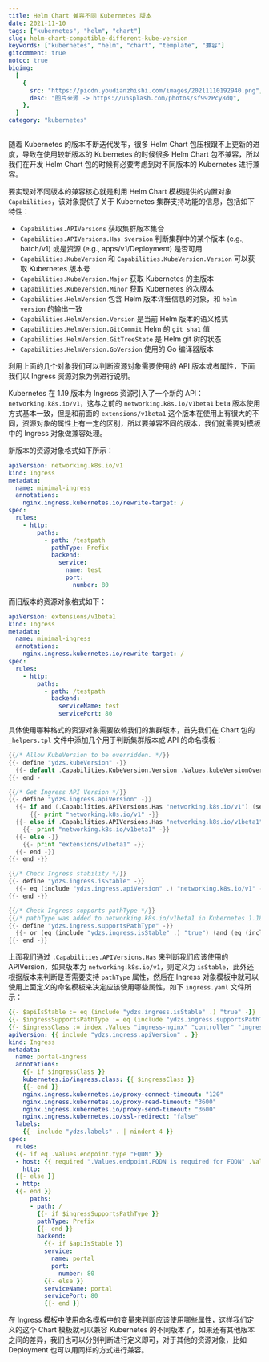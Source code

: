 ```yaml
---
title: Helm Chart 兼容不同 Kubernetes 版本
date: 2021-11-10
tags: ["kubernetes", "helm", "chart"]
slug: helm-chart-compatible-different-kube-version
keywords: ["kubernetes", "helm", "chart", "template", "兼容"]
gitcomment: true
notoc: true
bigimg:
  [
    {
      src: "https://picdn.youdianzhishi.com/images/20211110192940.png",
      desc: "图片来源 -> https://unsplash.com/photos/sf99zPcy8dQ",
    },
  ]
category: "kubernetes"
---
```


随着 Kubernetes 的版本不断迭代发布，很多 Helm Chart 包压根跟不上更新的进度，导致在使用较新版本的 Kubernetes 的时候很多 Helm Chart 包不兼容，所以我们在开发 Helm Chart 包的时候有必要考虑到对不同版本的 Kubernetes 进行兼容。

<!--more-->

要实现对不同版本的兼容核心就是利用 Helm Chart 模板提供的内置对象 `Capabilities`，该对象提供了关于 Kubernetes 集群支持功能的信息，包括如下特性：

- `Capabilities.APIVersions` 获取集群版本集合
- `Capabilities.APIVersions.Has $version` 判断集群中的某个版本 (e.g., batch/v1) 或是资源 (e.g., apps/v1/Deployment) 是否可用
- `Capabilities.KubeVersion` 和 `Capabilities.KubeVersion.Version` 可以获取 Kubernetes 版本号
- `Capabilities.KubeVersion.Major` 获取 Kubernetes 的主版本
- `Capabilities.KubeVersion.Minor` 获取 Kubernetes 的次版本
- `Capabilities.HelmVersion` 包含 Helm 版本详细信息的对象，和 `helm version` 的输出一致
- `Capabilities.HelmVersion.Version` 是当前 Helm 版本的语义格式
- `Capabilities.HelmVersion.GitCommit` Helm 的 `git sha1` 值
- `Capabilities.HelmVersion.GitTreeState` 是 Helm git 树的状态
- `Capabilities.HelmVersion.GoVersion` 使用的 Go 编译器版本

利用上面的几个对象我们可以判断资源对象需要使用的 API 版本或者属性，下面我们以 Ingress 资源对象为例进行说明。

Kubernetes 在 1.19 版本为 Ingress 资源引入了一个新的 API：`networking.k8s.io/v1`，这与之前的 `networking.k8s.io/v1beta1` beta 版本使用方式基本一致，但是和前面的 `extensions/v1beta1` 这个版本在使用上有很大的不同，资源对象的属性上有一定的区别，所以要兼容不同的版本，我们就需要对模板中的 Ingress 对象做兼容处理。

新版本的资源对象格式如下所示：

```yaml
apiVersion: networking.k8s.io/v1
kind: Ingress
metadata:
  name: minimal-ingress
  annotations:
    nginx.ingress.kubernetes.io/rewrite-target: /
spec:
  rules:
    - http:
        paths:
          - path: /testpath
            pathType: Prefix
            backend:
              service:
                name: test
                port:
                  number: 80
```

而旧版本的资源对象格式如下：

```yaml
apiVersion: extensions/v1beta1
kind: Ingress
metadata:
  name: minimal-ingress
  annotations:
    nginx.ingress.kubernetes.io/rewrite-target: /
spec:
  rules:
    - http:
        paths:
          - path: /testpath
            backend:
              serviceName: test
              servicePort: 80
```

具体使用哪种格式的资源对象需要依赖我们的集群版本，首先我们在 Chart 包的 `_helpers.tpl` 文件中添加几个用于判断集群版本或 API 的命名模板：

```go
{{/* Allow KubeVersion to be overridden. */}}
{{- define "ydzs.kubeVersion" -}}
  {{- default .Capabilities.KubeVersion.Version .Values.kubeVersionOverride -}}
{{- end -

{{/* Get Ingress API Version */}}
{{- define "ydzs.ingress.apiVersion" -}}
  {{- if and (.Capabilities.APIVersions.Has "networking.k8s.io/v1") (semverCompare ">= 1.19-0" (include "ydzs.kubeVersion" .)) -}}
      {{- print "networking.k8s.io/v1" -}}
  {{- else if .Capabilities.APIVersions.Has "networking.k8s.io/v1beta1" -}}
    {{- print "networking.k8s.io/v1beta1" -}}
  {{- else -}}
    {{- print "extensions/v1beta1" -}}
  {{- end -}}
{{- end -}}

{{/* Check Ingress stability */}}
{{- define "ydzs.ingress.isStable" -}}
  {{- eq (include "ydzs.ingress.apiVersion" .) "networking.k8s.io/v1" -}}
{{- end -}}

{{/* Check Ingress supports pathType */}}
{{/* pathType was added to networking.k8s.io/v1beta1 in Kubernetes 1.18 */}}
{{- define "ydzs.ingress.supportsPathType" -}}
  {{- or (eq (include "ydzs.ingress.isStable" .) "true") (and (eq (include "ydzs.ingress.apiVersion" .) "networking.k8s.io/v1beta1") (semverCompare ">= 1.18-0" (include "ydzs.kubeVersion" .))) -}}
{{- end -}}
```

上面我们通过 `.Capabilities.APIVersions.Has` 来判断我们应该使用的 APIVersion，如果版本为 `networking.k8s.io/v1`，则定义为 `isStable`，此外还根据版本来判断是否需要支持 `pathType` 属性，然后在 Ingress 对象模板中就可以使用上面定义的命名模板来决定应该使用哪些属性，如下 `ingress.yaml` 文件所示：

```yaml
{{- $apiIsStable := eq (include "ydzs.ingress.isStable" .) "true" -}}
{{- $ingressSupportsPathType := eq (include "ydzs.ingress.supportsPathType" .) "true" -}}
{{- $ingressClass := index .Values "ingress-nginx" "controller" "ingressClass" }}
apiVersion: {{ include "ydzs.ingress.apiVersion" . }}
kind: Ingress
metadata:
  name: portal-ingress
  annotations:
    {{- if $ingressClass }}
    kubernetes.io/ingress.class: {{ $ingressClass }}
    {{- end }}
    nginx.ingress.kubernetes.io/proxy-connect-timeout: "120"
    nginx.ingress.kubernetes.io/proxy-read-timeout: "3600"
    nginx.ingress.kubernetes.io/proxy-send-timeout: "3600"
    nginx.ingress.kubernetes.io/ssl-redirect: "false"
  labels:
    {{- include "ydzs.labels" . | nindent 4 }}
spec:
  rules:
  {{- if eq .Values.endpoint.type "FQDN" }}
  - host: {{ required ".Values.endpoint.FQDN is required for FQDN" .Values.endpoint.FQDN }}
    http:
  {{- else }}
  - http:
  {{- end }}
      paths:
      - path: /
        {{- if $ingressSupportsPathType }}
        pathType: Prefix
        {{- end }}
        backend:
          {{- if $apiIsStable }}
          service:
            name: portal
            port:
              number: 80
          {{- else }}
          serviceName: portal
          servicePort: 80
          {{- end }}
```

在 Ingress 模板中使用命名模板中的变量来判断应该使用哪些属性，这样我们定义的这个 Chart 模板就可以兼容 Kubernetes 的不同版本了，如果还有其他版本之间的差异，我们也可以分别判断进行定义即可，对于其他的资源对象，比如 Deployment 也可以用同样的方式进行兼容。

